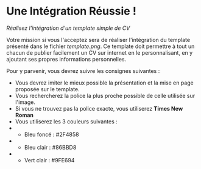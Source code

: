 # Une Intégration Réussie !
_Réalisez l'intégration d'un template simple de CV_

Votre mission si vous l'acceptez sera de réaliser l'intégration du template présenté dans le fichier _template.png_.
Ce template doit permettre à tout un chacun de publier facilement un CV sur internet en le personnalisant, en y ajoutant ses propres informations personnelles.

Pour y parvenir, vous devrez suivre les consignes suivantes :
* Vous devrez imiter le mieux possible la présentation et la mise en page proposée sur le template.
* Vous rechercherez la police la plus proche possible de celle utilisée sur l'image.
* Si vous ne trouvez pas la police exacte, vous utiliserez **Times New Roman**
* Vous utiliserez les 3 couleurs suivantes :
* * Bleu foncé : #2F4858
* * Bleu clair : #86BBD8
* * Vert clair : #9FE694

